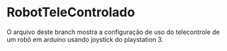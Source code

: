 # RobotTeleControlado

O arquivo deste branch mostra a configuração de uso do telecontrole de um robô em arduino usando joystick do playstation 3.
